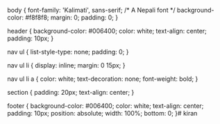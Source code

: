 body {
    font-family: 'Kalimati', sans-serif; /* A Nepali font */
    background-color: #f8f8f8;
    margin: 0;
    padding: 0;
}

header {
    background-color: #006400;
    color: white;
    text-align: center;
    padding: 10px;
}

nav ul {
    list-style-type: none;
    padding: 0;
}

nav ul li {
    display: inline;
    margin: 0 15px;
}

nav ul li a {
    color: white;
    text-decoration: none;
    font-weight: bold;
}

section {
    padding: 20px;
    text-align: center;
}

footer {
    background-color: #006400;
    color: white;
    text-align: center;
    padding: 10px;
    position: absolute;
    width: 100%;
    bottom: 0;
}# kiran
